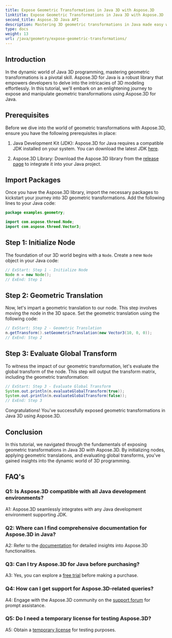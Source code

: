 ```yaml
---
title: Expose Geometric Transformations in Java 3D with Aspose.3D
linktitle: Expose Geometric Transformations in Java 3D with Aspose.3D
second_title: Aspose.3D Java API
description: Mastering 3D geometric transformations in Java made easy with Aspose.3D. Learn to manipulate nodes, apply translations, and evaluate global transforms.
type: docs
weight: 13
url: /java/geometry/expose-geometric-transformations/
---
```

## Introduction

In the dynamic world of Java 3D programming, mastering geometric transformations is a pivotal skill. Aspose.3D for Java is a robust library that empowers developers to delve into the intricacies of 3D modeling effortlessly. In this tutorial, we'll embark on an enlightening journey to expose and manipulate geometric transformations using Aspose.3D for Java.

## Prerequisites

Before we dive into the world of geometric transformations with Aspose.3D, ensure you have the following prerequisites in place:

1. Java Development Kit (JDK): Aspose.3D for Java requires a compatible JDK installed on your system. You can download the latest JDK [here](https://www.oracle.com/java/technologies/javase-downloads.html).

2. Aspose.3D Library: Download the Aspose.3D library from the [release page](https://releases.aspose.com/3d/java/) to integrate it into your Java project.

## Import Packages

Once you have the Aspose.3D library, import the necessary packages to kickstart your journey into 3D geometric transformations. Add the following lines to your Java code:

```java
package examples.geometry;

import com.aspose.threed.Node;
import com.aspose.threed.Vector3;
```

## Step 1: Initialize Node

The foundation of our 3D world begins with a `Node`. Create a new `Node` object in your Java code:

```java
// ExStart: Step 1 - Initialize Node
Node n = new Node();
// ExEnd: Step 1
```

## Step 2: Geometric Translation

Now, let's impart a geometric translation to our node. This step involves moving the node in the 3D space. Set the geometric translation using the following code:

```java
// ExStart: Step 2 - Geometric Translation
n.getTransform().setGeometricTranslation(new Vector3(10, 0, 0));
// ExEnd: Step 2
```

## Step 3: Evaluate Global Transform

To witness the impact of our geometric transformation, let's evaluate the global transform of the node. This step will output the transform matrix, including the geometric transformation:

```java
// ExStart: Step 3 - Evaluate Global Transform
System.out.println(n.evaluateGlobalTransform(true));
System.out.println(n.evaluateGlobalTransform(false));
// ExEnd: Step 3
```

Congratulations! You've successfully exposed geometric transformations in Java 3D using Aspose.3D.

## Conclusion

In this tutorial, we navigated through the fundamentals of exposing geometric transformations in Java 3D with Aspose.3D. By initializing nodes, applying geometric translations, and evaluating global transforms, you've gained insights into the dynamic world of 3D programming.

## FAQ's

### Q1: Is Aspose.3D compatible with all Java development environments?

A1: Aspose.3D seamlessly integrates with any Java development environment supporting JDK.

### Q2: Where can I find comprehensive documentation for Aspose.3D in Java?

A2: Refer to the [documentation](https://reference.aspose.com/3d/java/) for detailed insights into Aspose.3D functionalities.

### Q3: Can I try Aspose.3D for Java before purchasing?

A3: Yes, you can explore a [free trial](https://releases.aspose.com/) before making a purchase.

### Q4: How can I get support for Aspose.3D-related queries?

A4: Engage with the Aspose.3D community on the [support forum](https://forum.aspose.com/c/3d/18) for prompt assistance.

### Q5: Do I need a temporary license for testing Aspose.3D?

A5: Obtain a [temporary license](https://purchase.aspose.com/temporary-license/) for testing purposes.
